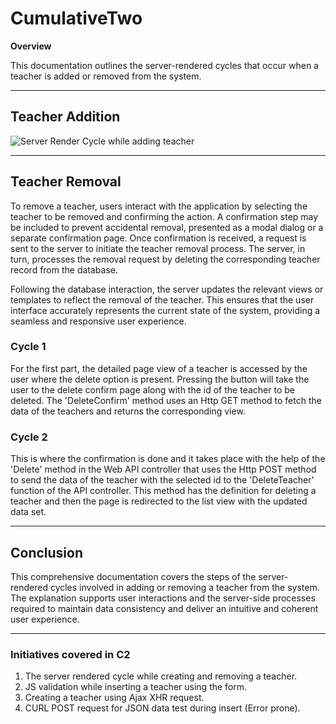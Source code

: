 # CumulativeTwo

**Overview**

This documentation outlines the server-rendered cycles that occur when a teacher is added or removed from the system.

---

## Teacher Addition

![Server Render Cycle while adding teacher](Teacher_add.jpg)



---

## Teacher Removal

To remove a teacher, users interact with the application by selecting the teacher to be removed and confirming the action. A confirmation step may be included to prevent accidental removal, presented as a modal dialog or a separate confirmation page. Once confirmation is received, a request is sent to the server to initiate the teacher removal process. The server, in turn, processes the removal request by deleting the corresponding teacher record from the database.

Following the database interaction, the server updates the relevant views or templates to reflect the removal of the teacher. This ensures that the user interface accurately represents the current state of the system, providing a seamless and responsive user experience.

### Cycle 1

For the first part, the detailed page view of a teacher is accessed by the user where the delete option is present. Pressing the button will take the user to the delete confirm page along with the id of the teacher to be deleted. The 'DeleteConfirm' method uses an Http GET method to fetch the data of the teachers and returns the corresponding view.

### Cycle 2

This is where the confirmation is done and it takes place with the help of the 'Delete' method in the Web API controller that uses the Http POST method to send the data of the teacher with the selected id to the 'DeleteTeacher' function of the API controller. This method has the definition for deleting a teacher and then the page is redirected to the list view with the updated data set. 

---

## Conclusion

This comprehensive documentation covers the steps of the server-rendered cycles involved in adding or removing a teacher from the system. The explanation supports user interactions and the server-side processes required to maintain data consistency and deliver an intuitive and coherent user experience.

---

### Initiatives covered in C2

1. The server rendered cycle while creating and removing a teacher.
2. JS validation while inserting a teacher using the form.
3. Creating a teacher using Ajax XHR request.
4. CURL POST request for JSON data test during insert (Error prone).
